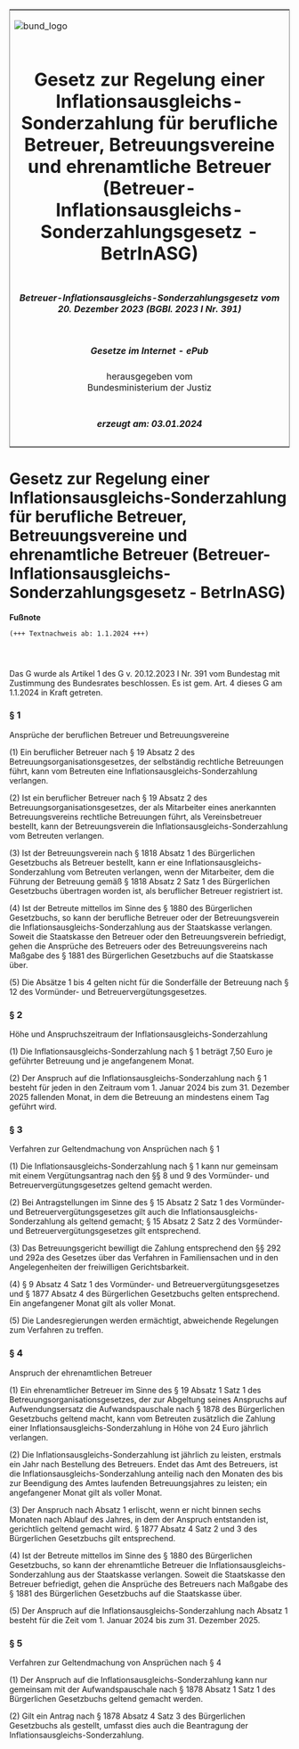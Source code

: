 <span id="DECKBLATT.html"></span>

<table border="0" frame="border" width="100%">

<tr valign="top">

<td align="left">

![bund\_logo](BfJ_2021_Web_de_de.gif)

</td>

<td align="right">

 

</td>

</tr>

<tr align="center" valign="middle">

<td colspan="2">

# Gesetz zur Regelung einer Inflationsausgleichs-Sonderzahlung für berufliche Betreuer, Betreuungsvereine und ehrenamtliche Betreuer (Betreuer-Inflationsausgleichs-Sonderzahlungsgesetz - BetrInASG)

</td>

</tr>

<tr align="center" valign="middle">

<td colspan="2">

##### Betreuer-Inflationsausgleichs-Sonderzahlungsgesetz vom 20. Dezember 2023 (BGBl. 2023 I Nr. 391)

</td>

</tr>

<tr align="center" valign="middle">

<td colspan="2">

  
  

##### Gesetze im Internet - ePub  
  
herausgegeben vom  
Bundesministerium der Justiz

</td>

</tr>

<tr align="center" valign="bottom">

<td colspan="2">

  
  

##### erzeugt am: 03.01.2024

</td>

</tr>

</table>

<span id="BJNR1870B0023.html"></span>

# Gesetz zur Regelung einer Inflationsausgleichs-Sonderzahlung für berufliche Betreuer, Betreuungsvereine und ehrenamtliche Betreuer (Betreuer-Inflationsausgleichs-Sonderzahlungsgesetz - BetrInASG)

<div>

  
**Fußnote**

<div class="jnhtml">

<div>

<div class="jurAbsatz">

  

``` 
(+++ Textnachweis ab: 1.1.2024 +++)
 

 
```

Das G wurde als Artikel 1 des G v. 20.12.2023 I Nr. 391 vom Bundestag
mit Zustimmung des Bundesrates beschlossen. Es ist gem. Art. 4 dieses G
am 1.1.2024 in Kraft getreten.

</div>

</div>

</div>

</div>

<span id="BJNR1870B0023BJNE000100000.html"></span>

### § 1  
Ansprüche der beruflichen Betreuer und Betreuungsvereine

<div>

<div class="jnhtml">

<div>

<div class="jurAbsatz">

(1) Ein beruflicher Betreuer nach § 19 Absatz 2 des
Betreuungsorganisationsgesetzes, der selbständig rechtliche Betreuungen
führt, kann vom Betreuten eine Inflationsausgleichs-Sonderzahlung
verlangen.

</div>

<div class="jurAbsatz">

(2) Ist ein beruflicher Betreuer nach § 19 Absatz 2 des
Betreuungsorganisationsgesetzes, der als Mitarbeiter eines anerkannten
Betreuungsvereins rechtliche Betreuungen führt, als Vereinsbetreuer
bestellt, kann der Betreuungsverein die
Inflationsausgleichs-Sonderzahlung vom Betreuten verlangen.

</div>

<div class="jurAbsatz">

(3) Ist der Betreuungsverein nach § 1818 Absatz 1 des Bürgerlichen
Gesetzbuchs als Betreuer bestellt, kann er eine
Inflationsausgleichs-Sonderzahlung vom Betreuten verlangen, wenn der
Mitarbeiter, dem die Führung der Betreuung gemäß § 1818 Absatz 2 Satz 1
des Bürgerlichen Gesetzbuchs übertragen worden ist, als beruflicher
Betreuer registriert ist.

</div>

<div class="jurAbsatz">

(4) Ist der Betreute mittellos im Sinne des § 1880 des Bürgerlichen
Gesetzbuchs, so kann der berufliche Betreuer oder der Betreuungsverein
die Inflationsausgleichs-Sonderzahlung aus der Staatskasse verlangen.
Soweit die Staatskasse den Betreuer oder den Betreuungsverein
befriedigt, gehen die Ansprüche des Betreuers oder des Betreuungsvereins
nach Maßgabe des § 1881 des Bürgerlichen Gesetzbuchs auf die Staatskasse
über.

</div>

<div class="jurAbsatz">

(5) Die Absätze 1 bis 4 gelten nicht für die Sonderfälle der Betreuung
nach § 12 des Vormünder- und Betreuervergütungsgesetzes.

</div>

</div>

</div>

</div>

<span id="BJNR1870B0023BJNE000200000.html"></span>

### § 2  
Höhe und Anspruchszeitraum der Inflationsausgleichs-Sonderzahlung

<div>

<div class="jnhtml">

<div>

<div class="jurAbsatz">

(1) Die Inflationsausgleichs-Sonderzahlung nach § 1 beträgt 7,50 Euro je
geführter Betreuung und je angefangenem Monat.

</div>

<div class="jurAbsatz">

(2) Der Anspruch auf die Inflationsausgleichs-Sonderzahlung nach § 1
besteht für jeden in den Zeitraum vom 1. Januar 2024 bis zum 31.
Dezember 2025 fallenden Monat, in dem die Betreuung an mindestens einem
Tag geführt wird.

</div>

</div>

</div>

</div>

<span id="BJNR1870B0023BJNE000300000.html"></span>

### § 3  
Verfahren zur Geltendmachung von Ansprüchen nach § 1

<div>

<div class="jnhtml">

<div>

<div class="jurAbsatz">

(1) Die Inflationsausgleichs-Sonderzahlung nach § 1 kann nur gemeinsam
mit einem Vergütungsantrag nach den §§ 8 und 9 des Vormünder- und
Betreuervergütungsgesetzes geltend gemacht werden.

</div>

<div class="jurAbsatz">

(2) Bei Antragstellungen im Sinne des § 15 Absatz 2 Satz 1 des
Vormünder- und Betreuervergütungsgesetzes gilt auch die
Inflationsausgleichs-Sonderzahlung als geltend gemacht; § 15 Absatz 2
Satz 2 des Vormünder- und Betreuervergütungsgesetzes gilt entsprechend.

</div>

<div class="jurAbsatz">

(3) Das Betreuungsgericht bewilligt die Zahlung entsprechend den §§ 292
und 292a des Gesetzes über das Verfahren in Familiensachen und in den
Angelegenheiten der freiwilligen Gerichtsbarkeit.

</div>

<div class="jurAbsatz">

(4) § 9 Absatz 4 Satz 1 des Vormünder- und Betreuervergütungsgesetzes
und § 1877 Absatz 4 des Bürgerlichen Gesetzbuchs gelten entsprechend.
Ein angefangener Monat gilt als voller Monat.

</div>

<div class="jurAbsatz">

(5) Die Landesregierungen werden ermächtigt, abweichende Regelungen zum
Verfahren zu treffen.

</div>

</div>

</div>

</div>

<span id="BJNR1870B0023BJNE000400000.html"></span>

### § 4  
Anspruch der ehrenamtlichen Betreuer

<div>

<div class="jnhtml">

<div>

<div class="jurAbsatz">

(1) Ein ehrenamtlicher Betreuer im Sinne des § 19 Absatz 1 Satz 1 des
Betreuungsorganisationsgesetzes, der zur Abgeltung seines Anspruchs auf
Aufwendungsersatz die Aufwandspauschale nach § 1878 des Bürgerlichen
Gesetzbuchs geltend macht, kann vom Betreuten zusätzlich die Zahlung
einer Inflationsausgleichs-Sonderzahlung in Höhe von 24 Euro jährlich
verlangen.

</div>

<div class="jurAbsatz">

(2) Die Inflationsausgleichs-Sonderzahlung ist jährlich zu leisten,
erstmals ein Jahr nach Bestellung des Betreuers. Endet das Amt des
Betreuers, ist die Inflationsausgleichs-Sonderzahlung anteilig nach den
Monaten des bis zur Beendigung des Amtes laufenden Betreuungsjahres zu
leisten; ein angefangener Monat gilt als voller Monat.

</div>

<div class="jurAbsatz">

(3) Der Anspruch nach Absatz 1 erlischt, wenn er nicht binnen sechs
Monaten nach Ablauf des Jahres, in dem der Anspruch entstanden ist,
gerichtlich geltend gemacht wird. § 1877 Absatz 4 Satz 2 und 3 des
Bürgerlichen Gesetzbuchs gilt entsprechend.

</div>

<div class="jurAbsatz">

(4) Ist der Betreute mittellos im Sinne des § 1880 des Bürgerlichen
Gesetzbuchs, so kann der ehrenamtliche Betreuer die
Inflationsausgleichs-Sonderzahlung aus der Staatskasse verlangen. Soweit
die Staatskasse den Betreuer befriedigt, gehen die Ansprüche des
Betreuers nach Maßgabe des § 1881 des Bürgerlichen Gesetzbuchs auf die
Staatskasse über.

</div>

<div class="jurAbsatz">

(5) Der Anspruch auf die Inflationsausgleichs-Sonderzahlung nach Absatz
1 besteht für die Zeit vom 1. Januar 2024 bis zum 31. Dezember 2025.

</div>

</div>

</div>

</div>

<span id="BJNR1870B0023BJNE000500000.html"></span>

### § 5  
Verfahren zur Geltendmachung von Ansprüchen nach § 4

<div>

<div class="jnhtml">

<div>

<div class="jurAbsatz">

(1) Der Anspruch auf die Inflationsausgleichs-Sonderzahlung kann nur
gemeinsam mit der Aufwandspauschale nach § 1878 Absatz 1 Satz 1 des
Bürgerlichen Gesetzbuchs geltend gemacht werden.

</div>

<div class="jurAbsatz">

(2) Gilt ein Antrag nach § 1878 Absatz 4 Satz 3 des Bürgerlichen
Gesetzbuchs als gestellt, umfasst dies auch die Beantragung der
Inflationsausgleichs-Sonderzahlung.

</div>

</div>

</div>

</div>
